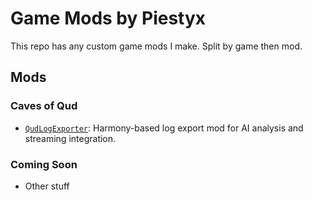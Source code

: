 # Game Mods by Piestyx

This repo has any custom game mods I make. Split by game then mod.

## Mods

### Caves of Qud

- [`QudLogExporter`](./caves_of_qud/QudLogExporter): Harmony-based log export mod for AI analysis and streaming integration.

### Coming Soon

- Other stuff
